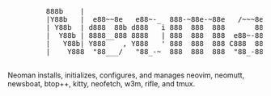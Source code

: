 <pre>

         888b    |
         |Y88b   |  e88~~8e   e88~-_  888-~88e-~88e   /~~~8e  888-~88e
         | Y88b  | d888  88b d888   i 888  888  888       88b 888  888
         |  Y88b | 8888__888 8888   | 888  888  888  e88~-888 888  888
         |   Y88b| Y888    , Y888   ' 888  888  888 C888  888 888  888
         |    Y888  "88___/   "88_-~  888  888  888  "88_-888 888  888

</pre>

Neoman installs, initializes, configures, and manages neovim, neomutt, newsboat,
btop++, kitty, neofetch, w3m, rifle, and tmux.
